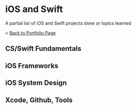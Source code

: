 # iOS and Swift
A partial list of iOS and Swift projects done or topics learned

< <a href="portfolio.md">Back to Portfolio Page</a>

## CS/Swift Fundamentals

## iOS Frameworks

## iOS System Design

## Xcode, Github, Tools
